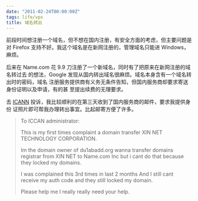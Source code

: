 ```yaml
---
date: "2011-02-24T00:00:00Z"
tags: life/vps
title: 域名转出
---
```


前段时间想注册一个域名，但不想在国内注册，有安全方面的考虑，但主要问题是对
Firefox 支持不好。我这个域名是在新网注册的，管理域名只能进 Windows，麻烦。

后来在 Name.com 花 9.9 刀注册了一个新域名，同时有了把原来在新网注册的域名转过去
的想法，Google 发现从国内转出域名很麻烦。域名本身含有一个域名转出时的密码，域名
注册服务提供商有义务无条件告知，但国内服务商却要求寄送身份证明以及申请，有的甚
至提出续费的无理要求。

去 [ICANN][1] 投诉，我比较顺利的在第三天收到了国内服务商的邮件，要求我提供身份
证照片即可帮我办理转出事宜。比起邮寄方便了许多。

> To ICCAN administrator:
> 
> This is my first times complaint a domain transfer XIN NET TECHNOLOGY
> CORPORATION.
> 
> Im the domain owner of du1abadd.org wanna transfer domains registrar from XIN
> NET to Name.com Inc but i cant do that because they locked my domains.
> 
> I was complained this 3rd times in last 2 months And I still cant receive my
> auth code and they still locked my domain.
> 
> Please help me I really really need your help.

[1]: http://reports.internic.net/cgi/registrars/problem-report.cgi
